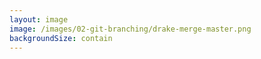 ```yaml
---
layout: image
image: /images/02-git-branching/drake-merge-master.png
backgroundSize: contain
---
```


